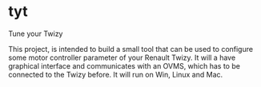 # tyt
Tune your Twizy

This project, is intended to build a small tool that can be used to configure some motor controller parameter of your Renault Twizy.
It will a have graphical interface and communicates with an OVMS, which has to be connected to the Twizy before.
It will run on Win, Linux and Mac. 

